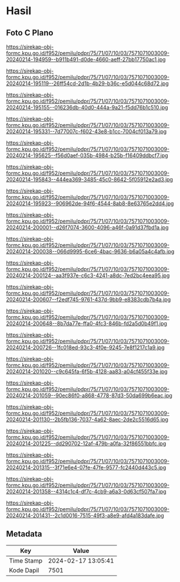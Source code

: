 # Hasil

## Foto C Plano

https://sirekap-obj-formc.kpu.go.id/f952/pemilu/pdpr/75/71/07/10/03/7571071003009-20240214-194959--b911b491-d0de-4660-aeff-27bb17750ac1.jpg

https://sirekap-obj-formc.kpu.go.id/f952/pemilu/pdpr/75/71/07/10/03/7571071003009-20240214-195119--26ff54cd-2d1b-4b29-b36c-e5d044c68d72.jpg

https://sirekap-obj-formc.kpu.go.id/f952/pemilu/pdpr/75/71/07/10/03/7571071003009-20240214-195155--016236db-40d0-444a-9a21-f5dd76b1c510.jpg

https://sirekap-obj-formc.kpu.go.id/f952/pemilu/pdpr/75/71/07/10/03/7571071003009-20240214-195331--7d77007c-f602-43e8-b1cc-7004cf013a79.jpg

https://sirekap-obj-formc.kpu.go.id/f952/pemilu/pdpr/75/71/07/10/03/7571071003009-20240214-195625--f56d0aef-035b-4984-b25b-f16409ddbcf7.jpg

https://sirekap-obj-formc.kpu.go.id/f952/pemilu/pdpr/75/71/07/10/03/7571071003009-20240214-195843--444ea369-3485-45c0-8642-5f05912e2ad3.jpg

https://sirekap-obj-formc.kpu.go.id/f952/pemilu/pdpr/75/71/07/10/03/7571071003009-20240214-195923--906962de-94f6-4544-8ab8-8e63765e2dd4.jpg

https://sirekap-obj-formc.kpu.go.id/f952/pemilu/pdpr/75/71/07/10/03/7571071003009-20240214-200001--d26f7074-3600-4096-a46f-0a91d37fbd1a.jpg

https://sirekap-obj-formc.kpu.go.id/f952/pemilu/pdpr/75/71/07/10/03/7571071003009-20240214-200038--066d9995-6ce6-4bac-9636-b6a05a4c4afb.jpg

https://sirekap-obj-formc.kpu.go.id/f952/pemilu/pdpr/75/71/07/10/03/7571071003009-20240214-200124--aa3f937e-c6c3-4241-a8dc-7ed2bc4eea95.jpg

https://sirekap-obj-formc.kpu.go.id/f952/pemilu/pdpr/75/71/07/10/03/7571071003009-20240214-200607--f2edf745-9761-437d-9bb9-e8383cdb7b4a.jpg

https://sirekap-obj-formc.kpu.go.id/f952/pemilu/pdpr/75/71/07/10/03/7571071003009-20240214-200648--8b7da77e-ffa0-4fc3-846b-fd2a5d0b49f1.jpg

https://sirekap-obj-formc.kpu.go.id/f952/pemilu/pdpr/75/71/07/10/03/7571071003009-20240214-200726--1fc018ed-93c3-4f0e-9245-7e8f1217c1a9.jpg

https://sirekap-obj-formc.kpu.go.id/f952/pemilu/pdpr/75/71/07/10/03/7571071003009-20240214-201020--c9c645fa-6f5b-4128-aa83-a04cf455f33e.jpg

https://sirekap-obj-formc.kpu.go.id/f952/pemilu/pdpr/75/71/07/10/03/7571071003009-20240214-201059--90ec86f0-a868-4778-87d3-50da699b6eac.jpg

https://sirekap-obj-formc.kpu.go.id/f952/pemilu/pdpr/75/71/07/10/03/7571071003009-20240214-201130--2b5fb136-7037-4a62-8aec-2de2c5516d65.jpg

https://sirekap-obj-formc.kpu.go.id/f952/pemilu/pdpr/75/71/07/10/03/7571071003009-20240214-201225--dd290702-12af-479b-a0fa-32f86551bbfc.jpg

https://sirekap-obj-formc.kpu.go.id/f952/pemilu/pdpr/75/71/07/10/03/7571071003009-20240214-201315--3f71e6e4-07fe-47fe-9577-fc2440d443c5.jpg

https://sirekap-obj-formc.kpu.go.id/f952/pemilu/pdpr/75/71/07/10/03/7571071003009-20240214-201358--4314c1c4-df7c-4cb9-a6a3-0d63cf507fa7.jpg

https://sirekap-obj-formc.kpu.go.id/f952/pemilu/pdpr/75/71/07/10/03/7571071003009-20240214-201431--2c1d0016-7515-49f3-a8e9-afd4a183dafe.jpg


## Metadata

| Key        | Value               |
| ---------- | ------------------- |
| Time Stamp | 2024-02-17 13:05:41 |
| Kode Dapil | 7501                |



